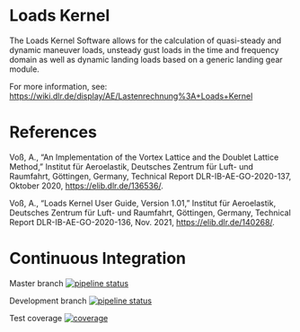 # Loads Kernel
The Loads Kernel Software allows for the calculation of quasi-steady and dynamic maneuver loads, unsteady gust loads in the time and frequency domain as well as dynamic landing loads based on a generic landing gear module.

For more information, see: https://wiki.dlr.de/display/AE/Lastenrechnung%3A+Loads+Kernel

# References

Voß, A., “An Implementation of the Vortex Lattice and the Doublet Lattice Method,” Institut für Aeroelastik, Deutsches Zentrum für Luft- und Raumfahrt, Göttingen, Germany, Technical Report DLR-IB-AE-GO-2020-137, Oktober 2020, https://elib.dlr.de/136536/.

Voß, A., “Loads Kernel User Guide, Version 1.01,” Institut für Aeroelastik, Deutsches Zentrum für Luft- und Raumfahrt, Göttingen, Germany, Technical Report DLR-IB-AE-GO-2020-136, Nov. 2021, https://elib.dlr.de/140268/.

# Continuous Integration

Master branch [![pipeline status](https://gitlab.dlr.de/loads-kernel/loads-kernel/badges/master/pipeline.svg)](https://gitlab.dlr.de/loads-kernel/loads-kernel/-/commits/master)

Development branch [![pipeline status](https://gitlab.dlr.de/loads-kernel/loads-kernel/badges/devel/pipeline.svg)](https://gitlab.dlr.de/loads-kernel/loads-kernel/-/commits/devel)

Test coverage [![coverage](https://gitlab.dlr.de/loads-kernel/loads-kernel/badges/master/coverage.svg)](https://loads-kernel.pages.gitlab.dlr.de/loads-kernel/coverage/)
